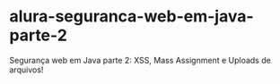 # alura-seguranca-web-em-java-parte-2
Segurança web em Java parte 2: XSS, Mass Assignment e Uploads de arquivos!
